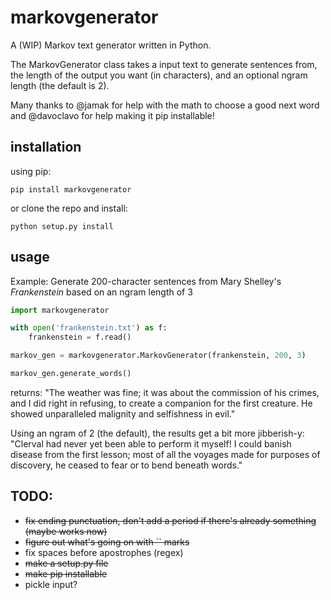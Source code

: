 markovgenerator
==============

A (WIP) Markov text generator written in Python. 

The MarkovGenerator class takes a input text to generate sentences from, the length of the output you want (in characters), and an optional ngram length (the default is 2).

Many thanks to @jamak for help with the math to choose a good next word and @davoclavo for help making it pip installable!

installation
-----------

using pip:
```
pip install markovgenerator
```

or clone the repo and install:
```
python setup.py install
```

usage
----

Example: Generate 200-character sentences from Mary Shelley's _Frankenstein_ based on an ngram length of 3

```py
import markovgenerator

with open('frankenstein.txt') as f:
	frankenstein = f.read()

markov_gen = markovgenerator.MarkovGenerator(frankenstein, 200, 3)

markov_gen.generate_words()
```

returns:
"The weather was fine; it was about the commission of his crimes, and I did right in refusing, to create a companion for the first creature. He showed unparalleled malignity and selfishness in evil."

Using an ngram of 2 (the default), the results get a bit more jibberish-y:
"Clerval had never yet been able to perform it myself! I could banish disease from the first lesson; most of all the voyages made for purposes of discovery, he ceased to fear or to bend beneath words."


TODO:
----
- ~~fix ending punctuation, don't add a period if there's already something (maybe works now)~~
- ~~figure out what's going on with `` marks~~
- fix spaces before apostrophes (regex)
- ~~make a setup.py file~~
- ~~make pip installable~~
- pickle input?

